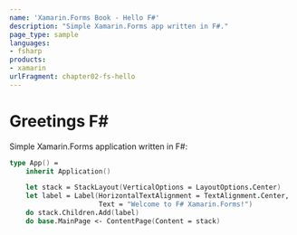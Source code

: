 ```yaml
---
name: 'Xamarin.Forms Book - Hello F#'
description: "Simple Xamarin.Forms app written in F#."
page_type: sample
languages:
- fsharp
products:
- xamarin
urlFragment: chapter02-fs-hello
---
```

# Greetings F\#

Simple Xamarin.Forms application written in F#:

```fsharp
type App() =
    inherit Application()

    let stack = StackLayout(VerticalOptions = LayoutOptions.Center)
    let label = Label(HorizontalTextAlignment = TextAlignment.Center,
                      Text = "Welcome to F# Xamarin.Forms!")
    do stack.Children.Add(label)
    do base.MainPage <- ContentPage(Content = stack)
```
